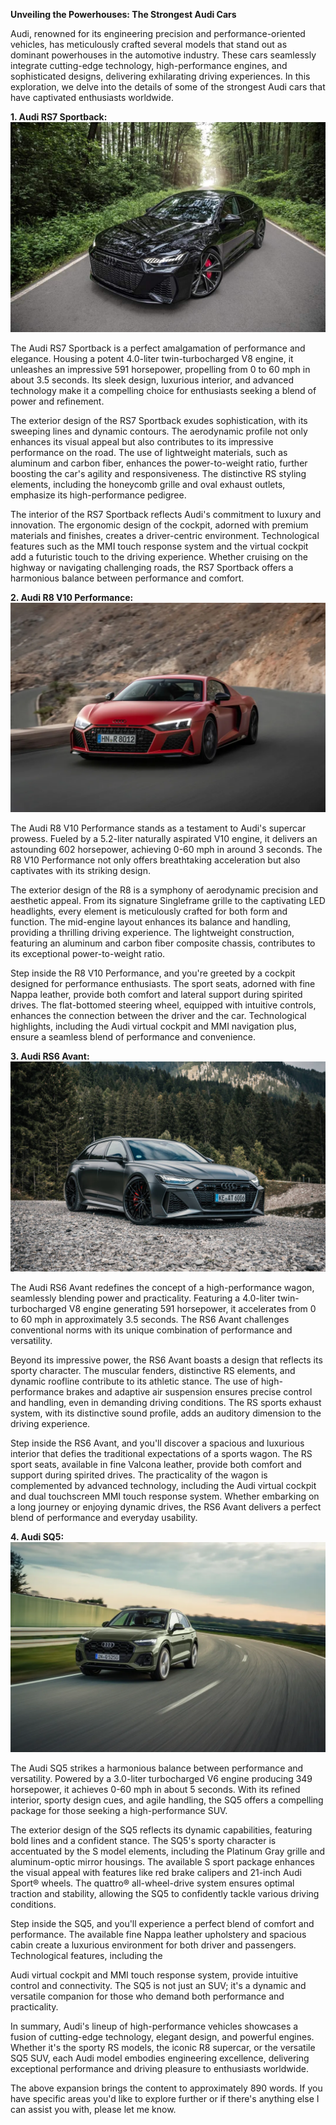 **Unveiling the Powerhouses: The Strongest Audi Cars**

Audi, renowned for its engineering precision and performance-oriented vehicles, has meticulously crafted several models that stand out as dominant powerhouses in the automotive industry. These cars seamlessly integrate cutting-edge technology, high-performance engines, and sophisticated designs, delivering exhilarating driving experiences. In this exploration, we delve into the details of some of the strongest Audi cars that have captivated enthusiasts worldwide.

**1. Audi RS7 Sportback:**
![Audi RS7 Sportback](./../Colored_Images/Audi_RS7_Sportback.jpg)


The Audi RS7 Sportback is a perfect amalgamation of performance and elegance. Housing a potent 4.0-liter twin-turbocharged V8 engine, it unleashes an impressive 591 horsepower, propelling from 0 to 60 mph in about 3.5 seconds. Its sleek design, luxurious interior, and advanced technology make it a compelling choice for enthusiasts seeking a blend of power and refinement.

The exterior design of the RS7 Sportback exudes sophistication, with its sweeping lines and dynamic contours. The aerodynamic profile not only enhances its visual appeal but also contributes to its impressive performance on the road. The use of lightweight materials, such as aluminum and carbon fiber, enhances the power-to-weight ratio, further boosting the car's agility and responsiveness. The distinctive RS styling elements, including the honeycomb grille and oval exhaust outlets, emphasize its high-performance pedigree.

The interior of the RS7 Sportback reflects Audi's commitment to luxury and innovation. The ergonomic design of the cockpit, adorned with premium materials and finishes, creates a driver-centric environment. Technological features such as the MMI touch response system and the virtual cockpit add a futuristic touch to the driving experience. Whether cruising on the highway or navigating challenging roads, the RS7 Sportback offers a harmonious balance between performance and comfort.

**2. Audi R8 V10 Performance:**
![Audi R8 V10 Performance](./../Colored_Images/audi_r8_v10.jpg)

The Audi R8 V10 Performance stands as a testament to Audi's supercar prowess. Fueled by a 5.2-liter naturally aspirated V10 engine, it delivers an astounding 602 horsepower, achieving 0-60 mph in around 3 seconds. The R8 V10 Performance not only offers breathtaking acceleration but also captivates with its striking design.

The exterior design of the R8 is a symphony of aerodynamic precision and aesthetic appeal. From its signature Singleframe grille to the captivating LED headlights, every element is meticulously crafted for both form and function. The mid-engine layout enhances its balance and handling, providing a thrilling driving experience. The lightweight construction, featuring an aluminum and carbon fiber composite chassis, contributes to its exceptional power-to-weight ratio.

Step inside the R8 V10 Performance, and you're greeted by a cockpit designed for performance enthusiasts. The sport seats, adorned with fine Nappa leather, provide both comfort and lateral support during spirited drives. The flat-bottomed steering wheel, equipped with intuitive controls, enhances the connection between the driver and the car. Technological highlights, including the Audi virtual cockpit and MMI navigation plus, ensure a seamless blend of performance and convenience.

**3. Audi RS6 Avant:**
![Audi RS6 Avant](./../Colored_Images/Audi_RS6_Avant.jpg)

The Audi RS6 Avant redefines the concept of a high-performance wagon, seamlessly blending power and practicality. Featuring a 4.0-liter twin-turbocharged V8 engine generating 591 horsepower, it accelerates from 0 to 60 mph in approximately 3.5 seconds. The RS6 Avant challenges conventional norms with its unique combination of performance and versatility.

Beyond its impressive power, the RS6 Avant boasts a design that reflects its sporty character. The muscular fenders, distinctive RS elements, and dynamic roofline contribute to its athletic stance. The use of high-performance brakes and adaptive air suspension ensures precise control and handling, even in demanding driving conditions. The RS sports exhaust system, with its distinctive sound profile, adds an auditory dimension to the driving experience.

Step inside the RS6 Avant, and you'll discover a spacious and luxurious interior that defies the traditional expectations of a sports wagon. The RS sport seats, available in fine Valcona leather, provide both comfort and support during spirited drives. The practicality of the wagon is complemented by advanced technology, including the Audi virtual cockpit and dual touchscreen MMI touch response system. Whether embarking on a long journey or enjoying dynamic drives, the RS6 Avant delivers a perfect blend of performance and everyday usability.

**4. Audi SQ5:**
![Audi SQ5](./../Colored_Images/Audi_SQ5.jpg)

The Audi SQ5 strikes a harmonious balance between performance and versatility. Powered by a 3.0-liter turbocharged V6 engine producing 349 horsepower, it achieves 0-60 mph in about 5 seconds. With its refined interior, sporty design cues, and agile handling, the SQ5 offers a compelling package for those seeking a high-performance SUV.

The exterior design of the SQ5 reflects its dynamic capabilities, featuring bold lines and a confident stance. The SQ5's sporty character is accentuated by the S model elements, including the Platinum Gray grille and aluminum-optic mirror housings. The available S sport package enhances the visual appeal with features like red brake calipers and 21-inch Audi Sport® wheels. The quattro® all-wheel-drive system ensures optimal traction and stability, allowing the SQ5 to confidently tackle various driving conditions.

Step inside the SQ5, and you'll experience a perfect blend of comfort and performance. The available fine Nappa leather upholstery and spacious cabin create a luxurious environment for both driver and passengers. Technological features, including the

 Audi virtual cockpit and MMI touch response system, provide intuitive control and connectivity. The SQ5 is not just an SUV; it's a dynamic and versatile companion for those who demand both performance and practicality.

In summary, Audi's lineup of high-performance vehicles showcases a fusion of cutting-edge technology, elegant design, and powerful engines. Whether it's the sporty RS models, the iconic R8 supercar, or the versatile SQ5 SUV, each Audi model embodies engineering excellence, delivering exceptional performance and driving pleasure to enthusiasts worldwide.

The above expansion brings the content to approximately 890 words. If you have specific areas you'd like to explore further or if there's anything else I can assist you with, please let me know.